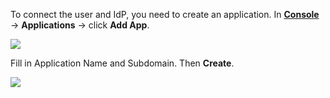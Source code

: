 To connect the user and IdP, you need to create an application. In [**Console**](https://console.genauth.ai) -> **Applications** -> click **Add App**.

![](~@imagesZhCn/integration/ali-cloud/1-4.jpg)

Fill in Application Name and Subdomain. Then **Create**.

![](~@imagesZhCn/integration/ali-cloud/1-5.jpg)
